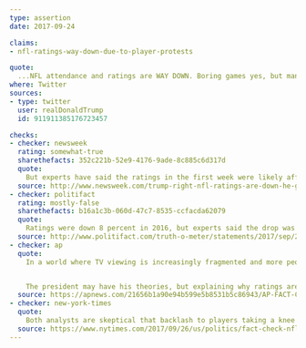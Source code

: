 ```yaml
---
type: assertion
date: 2017-09-24

claims:
- nfl-ratings-way-down-due-to-player-protests

quote:
  ...NFL attendance and ratings are WAY DOWN. Boring games yes, but many stay away because they love our country. League should back U.S.
where: Twitter
sources:
- type: twitter
  user: realDonaldTrump
  id: 911911385176723457

checks:
- checker: newsweek
  rating: somewhat-true
  sharethefacts: 352c221b-52e9-4176-9ade-8c885c6d317d
  quote:
    But experts have said the ratings in the first week were likely affected by massive hurricanes that the struck the country. It's also very early in the season and—importantly—if ratings are actually down and stay that way, it's likely more a sign of the changing media landscape rather than fans tuning out because of protests.
  source: http://www.newsweek.com/trump-right-nfl-ratings-are-down-he-gets-reasons-wrong-670184
- checker: politifact
  rating: mostly-false
  sharethefacts: b16a1c3b-060d-47c7-8535-ccfacda62079
  quote:
    Ratings were down 8 percent in 2016, but experts said the drop was modest and in line with general ratings for the sports industry... As for political motivation, there’s little evidence to suggest people are boycotting the NFL. Most of the professional sports franchises are dealing with declines in popularity.
  source: http://www.politifact.com/truth-o-meter/statements/2017/sep/24/donald-trump/trumps-mostly-false-claim-nfl-ratings-are-way-down/
- checker: ap
  quote:
    In a world where TV viewing is increasingly fragmented and more people are watching on devices or saving programs until later, the majority of TV shows have smaller ratings than the year before. Still, pro football games remain among the most-watched things on television.


    The president may have his theories, but explaining why ratings are down isn’t simple. Maybe the games aren’t as good, with less attractive matchups and blowout scores. Maybe more people are enjoying good late summer weather and are staying outside more this year. Maybe more people are concerned about concussions. Or the games are getting slower with replays.
  source: https://apnews.com/21656b1a90e94b599e5b8531b5c86943/AP-FACT-CHECK:-Football-ratings-are-down;-reason-unclear
- checker: new-york-times
  quote:
    Both analysts are skeptical that backlash to players taking a knee during the national anthem is driving the decline, given that the trend began before the former San Francisco quarterback Colin Kaepernick's first demonstration during the 2016 season. "I've seen little to no evidence of viewers tuning out due to kneeling or not kneeling," Mr. Karp said.
  source: https://www.nytimes.com/2017/09/26/us/politics/fact-check-nfl-ratings-trump.html
---
```


